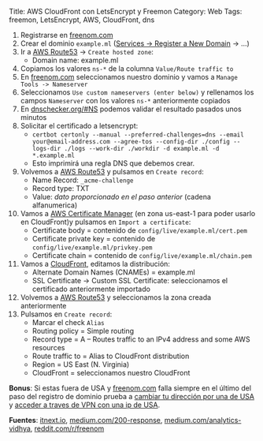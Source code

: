 Title: AWS CloudFront con LetsEncrypt y Freemon
Category: Web
Tags: freemon, LetsEncrypt, AWS, CloudFront, dns

1. Registrarse en [freenom.com](https://www.freenom.com)
2. Crear el dominio `example.ml` ([Services -> Register a New Domain](https://my.freenom.com/domains.php) -> ...)
3. Ir a [AWS Route53](https://console.aws.amazon.com/route53/v2/home#Dashboard) -> `Create hosted zone`:
    * Domain name: example.ml
4. Copiamos los valores `ns-*` de la columna `Value/Route traffic to`
5. En [freenom.com](https://www.freenom.com) seleccionamos nuestro dominio y vamos a `Manage Tools -> Nameserver`
6. Seleccionamos `Use custom nameservers (enter below)` y rellenamos los campos `Nameserver` con los valores `ns-*` anteriormente copiados
7. En [dnschecker.org/#NS](https://www.dnschecker.org/#NS) podemos validar el resultado pasados unos minutos
8. Solicitar el certificado a letsencrypt:
    * `certbot certonly --manual --preferred-challenges=dns --email your@email-address.com --agree-tos --config-dir ./config --logs-dir ./logs --work-dir ./workdir -d example.ml -d *.example.ml`
    * Esto imprimirá una regla DNS que debemos crear.
9. Volvemos a [AWS Route53](https://console.aws.amazon.com/route53/v2/home#Dashboard) y pulsamos en `Create record`:
    * Name Record: `_acme-challenge`
    * Record type: TXT
    * Value: *dato proporcionado en el paso anterior* (cadena alfanumerica)
10. Vamos a [AWS Certificate Manager](https://console.aws.amazon.com/acm/home) (en zona us-east-1 para poder usarlo en CloudFront)y pulsamos en `Import a certificate`:
    * Certificate body = contenido de `config/live/example.ml/cert.pem`
    * Certificate private key = contenido de `config/live/example.ml/privkey.pem`
    * Certificate chain = contenido de `config/live/example.ml/chain.pem`
11. Vamos a [CloudFront](https://console.aws.amazon.com/cloudfront/home?region=us-east-1#distributions:), editamos la distribución:
    * Alternate Domain Names (CNAMEs) = example.ml
    * SSL Certificate -> Custom SSL Certificate: seleccionamos el certificado anteriormente importado
12. Volvemos a [AWS Route53](https://console.aws.amazon.com/route53/v2/home#Dashboard) y seleccionamos la zona creada anteriormente
13. Pulsamos en `Create record`:
    * Marcar el check `Alias`
    * Routing policy = Simple routing
    * Record type = A – Routes traffic to an IPv4 address and some AWS resources
    * Route traffic to = Alias to CloudFront distribution
    * Region = US East (N. Virginia)
    * CloudFront = seleccionamos nuestro CloudFront

**Bonus**: Si estas fuera de USA y [freenom.com](https://www.freenom.com) falla siempre
en el último del paso del registro de dominio prueba a [cambiar tu dirección
por una de USA](https://www.fakeaddressgenerator.com/usa_address_generator)
y [acceder a traves de VPN con una ip de USA](https://chrome.google.com/webstore/detail/hola-free-vpn-proxy-unblo/gkojfkhlekighikafcpjkiklfbnlmeio).

**Fuentes**: [itnext.io](https://itnext.io/using-letsencrypt-ssl-certificates-in-aws-certificate-manager-c2bc3c6ae10), [medium.com/200-response](https://medium.com/200-response/como-crear-una-p%C3%A1gina-est%C3%A1tica-usando-aws-y-freenom-casi-completamente-gratis-parte-2-manos-a-la-48b9b6f45074), [medium.com/analytics-vidhya](https://medium.com/analytics-vidhya/tutorial-how-to-deploy-an-angular-app-with-a-free-domain-and-ssl-to-aws-s3-and-cloudfront-d0143de53d2d), [reddit.com/r/freenom](https://www.reddit.com/r/freenom/comments/gegiy4/i_cant_register_free_domains_with_freenom/)
